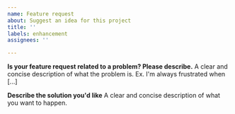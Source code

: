 ```yaml
---
name: Feature request
about: Suggest an idea for this project
title: ''
labels: enhancement
assignees: ''

---
```


<!-- 

Note: before submitting a new feature request, please search for an existing feature request in our roadmap:

https://wokwi.com/features

-->

**Is your feature request related to a problem? Please describe.**
A clear and concise description of what the problem is. Ex. I'm always frustrated when [...]

**Describe the solution you'd like**
A clear and concise description of what you want to happen.
